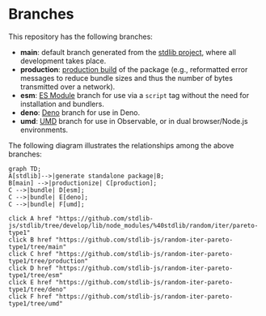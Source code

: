 <!--

@license Apache-2.0

Copyright (c) 2022 The Stdlib Authors.

Licensed under the Apache License, Version 2.0 (the "License");
you may not use this file except in compliance with the License.
You may obtain a copy of the License at

    http://www.apache.org/licenses/LICENSE-2.0

Unless required by applicable law or agreed to in writing, software
distributed under the License is distributed on an "AS IS" BASIS,
WITHOUT WARRANTIES OR CONDITIONS OF ANY KIND, either express or implied.
See the License for the specific language governing permissions and
limitations under the License.

-->

# Branches

This repository has the following branches:

-   **main**: default branch generated from the [stdlib project][stdlib-url], where all development takes place.
-   **production**: [production build][production-url] of the package (e.g., reformatted error messages to reduce bundle sizes and thus the number of bytes transmitted over a network).
-   **esm**: [ES Module][esm-url] branch for use via a `script` tag without the need for installation and bundlers.
-   **deno**: [Deno][deno-url] branch for use in Deno.
-   **umd**: [UMD][umd-url] branch for use in Observable, or in dual browser/Node.js environments.

The following diagram illustrates the relationships among the above branches:

```mermaid
graph TD;
A[stdlib]-->|generate standalone package|B;
B[main] -->|productionize| C[production];
C -->|bundle| D[esm];
C -->|bundle| E[deno];
C -->|bundle| F[umd];

click A href "https://github.com/stdlib-js/stdlib/tree/develop/lib/node_modules/%40stdlib/random/iter/pareto-type1"
click B href "https://github.com/stdlib-js/random-iter-pareto-type1/tree/main"
click C href "https://github.com/stdlib-js/random-iter-pareto-type1/tree/production"
click D href "https://github.com/stdlib-js/random-iter-pareto-type1/tree/esm"
click E href "https://github.com/stdlib-js/random-iter-pareto-type1/tree/deno"
click F href "https://github.com/stdlib-js/random-iter-pareto-type1/tree/umd"
```

[stdlib-url]: https://github.com/stdlib-js/stdlib/tree/develop/lib/node_modules/%40stdlib/random/iter/pareto-type1
[production-url]: https://github.com/stdlib-js/random-iter-pareto-type1/tree/production
[deno-url]: https://github.com/stdlib-js/random-iter-pareto-type1/tree/deno
[umd-url]: https://github.com/stdlib-js/random-iter-pareto-type1/tree/umd
[esm-url]: https://github.com/stdlib-js/random-iter-pareto-type1/tree/esm